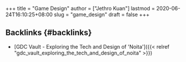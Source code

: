 +++
title = "Game Design"
author = ["Jethro Kuan"]
lastmod = 2020-06-24T16:10:25+08:00
slug = "game_design"
draft = false
+++

## Backlinks {#backlinks}

- [GDC Vault - Exploring the Tech and Design of 'Noita']({{< relref "gdc_vault_exploring_the_tech_and_design_of_noita" >}})
